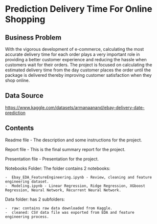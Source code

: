 # Prediction Delivery Time For Online Shopping
## Business Problem
With the vigorous development of e-commerce, calculating the most accurate delivery time for each order plays a very important role in providing a better customer experience and reducing the hassle when customers wait for their orders. The project is focused on calculating the estimated delivery time from the day customer places the order until the package is delivered thereby improving customer satisfaction when they shop online.

## Data Source
https://www.kaggle.com/datasets/armanaanand/ebay-delivery-date-prediction

## Contents
Readme file - The description and some instructions for the project.

Report file - This is the final summary report for the project.

Presentation file - Presentation for the project.

Notebooks Folder: The folder contains 2 notebooks:

    -  Ebay_EDA_FeatureEngineering.ipynb - Review, cleaning and feature engineering dataset.
    -  Modeling.ipynb - Linear Regression, Ridge Regression, XGboost Regression, Neural Network, Recurrent Neural Network.
Data folder: has 2 subfolders: 

    -  raw: contains raw data downloaded from Kaggle.
    -  cleaned: CSV data file was exported from EDA and feature engineering process.
  
  
